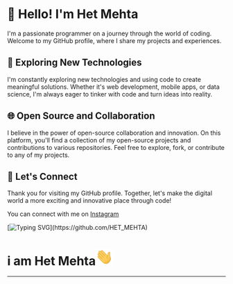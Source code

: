 # 👋 Hello! I'm Het Mehta

I'm a passionate programmer on a journey through the world of coding. Welcome to my GitHub profile, where I share my projects and experiences.

## 🚀 Exploring New Technologies

I'm constantly exploring new technologies and using code to create meaningful solutions. Whether it's web development, mobile apps, or data science, I'm always eager to tinker with code and turn ideas into reality.

## 🌐 Open Source and Collaboration

I believe in the power of open-source collaboration and innovation. On this platform, you'll find a collection of my open-source projects and contributions to various repositories. Feel free to explore, fork, or contribute to any of my projects.

## 🤝 Let's Connect

Thank you for visiting my GitHub profile. Together, let's make the digital world a more exciting and innovative place through code!

You can connect with me on [Instagram]((https://www.instagram.com/im_mehtahet?igsh=dWE5YncxdGV4MXRm)https://www.instagram.com/im_mehtahet?igsh=dWE5YncxdGV4MXRm)

[![Typing SVG](https://readme-typing-svg.herokuapp.com/?font=Monospace&color=ea7901&size=50&center=true&vCenter=true&width=900&height=100&lines=Hello+%F0%9F%91%8B+My+Name+is+Maitrey.;I+Am+a+CE+Student.;Feel+Free+to+Get+in+Touch.+%F0%9F%98%84;Nice+to+Meet+You!!!...)](https://github.com/HET_MEHTA)

<!---
dev-maitrey13/dev-maitrey13 is a ✨ special ✨ repository because its README.md (this file) appears on your GitHub profile.
You can click the Preview link to take a look at your changes.
--->
# i am Het Mehta<img src="https://raw.githubusercontent.com/ABSphreak/ABSphreak/master/gifs/Hi.gif" width="40px" />
<hr>



